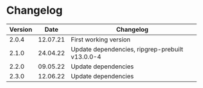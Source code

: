 # Changelog

| Version | Date     | Changelog                                       |
| ------- | -------- | ----------------------------------------------- |
| 2.0.4   | 12.07.21 | First working version                           |
| 2.1.0   | 24.04.22 | Update dependencies, ripgrep-prebuilt v13.0.0-4 |
| 2.2.0   | 09.05.22 | Update dependencies                             |
| 2.3.0   | 12.06.22 | Update dependencies                             |
